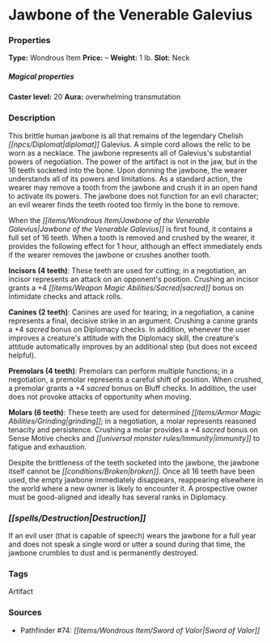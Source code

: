﻿---
Title: "Jawbone of the Venerable Galevius"
Type: "Wondrous Item"
Price: "–"
Weight: "1 lb."
Slot: "Neck"
Caster level: "20"
Aura: "overwhelming transmutation"
Description: |
  "This brittle human jawbone is all that remains of the legendary Chelish diplomat Galevius. A simple cord allows the relic to be worn as a necklace. The jawbone represents all of Galevius's substantial powers of negotiation. The power of the artifact is not in the jaw, but in the 16 teeth socketed into the bone. Upon donning the jawbone, the wearer understands all of its powers and limitations. As a standard action, the wearer may remove a tooth from the jawbone and crush it in an open hand to activate its powers. The jawbone does not function for an evil character; an evil wearer finds the teeth rooted too firmly in the bone to remove.
  When the Jawbone of the Venerable Galevius is first found, it contains a full set of 16 teeth. When a tooth is removed and crushed by the wearer, it provides the following effect for 1 hour, although an effect immediately ends if the wearer removes the jawbone or crushes another tooth.
  **Incisors (4 teeth)**: These teeth are used for cutting; in a negotiation, an incisor represents an attack on an opponent's position. Crushing an incisor grants a +4 sacred bonus on Intimidate checks and attack rolls.
  **Canines (2 teeth)**: Canines are used for tearing; in a negotiation, a canine represents a final, decisive strike in an argument. Crushing a canine grants a +4 sacred bonus on Diplomacy checks. In addition, whenever the user improves a creature's attitude with the Diplomacy skill, the creature's attitude automatically improves by an additional step (but does not exceed helpful).
  **Premolars (4 teeth)**: Premolars can perform multiple functions; in a negotiation, a premolar represents a careful shift of position. When crushed, a premolar grants a +4 sacred bonus on Bluff checks. In addition, the user does not provoke attacks of opportunity when moving.
  **Molars (6 teeth)**: These teeth are used for determined grinding; in a negotiation, a molar represents reasoned tenacity and persistence. Crushing a molar provides a +4 sacred bonus on Sense Motive checks and immunity to fatigue and exhaustion.
  Despite the brittleness of the teeth socketed into the jawbone, the jawbone itself cannot be broken. Once all 16 teeth have been used, the empty jawbone immediately disappears, reappearing elsewhere in the world where a new owner is likely to encounter it. A prospective owner must be good-aligned and ideally has several ranks in Diplomacy."
Destruction: |
  "If an evil user (that is capable of speech) wears the jawbone for a full year and does not speak a single word or utter a sound during that time, the jawbone crumbles to dust and is permanently destroyed."
Sources: "['Pathfinder #74: Sword of Valor']"
---

# Jawbone of the Venerable Galevius

### Properties

**Type:** Wondrous Item **Price:** – **Weight:** 1 lb. **Slot:** Neck

##### Magical properties

**Caster level:** 20 **Aura:** overwhelming transmutation

### Description

This brittle human jawbone is all that remains of the legendary Chelish _[[npcs/Diplomat|diplomat]]_ Galevius. A simple cord allows the relic to be worn as a necklace. The jawbone represents all of Galevius's substantial powers of negotiation. The power of the artifact is not in the jaw, but in the 16 teeth socketed into the bone. Upon donning the jawbone, the wearer understands all of its powers and limitations. As a standard action, the wearer may remove a tooth from the jawbone and crush it in an open hand to activate its powers. The jawbone does not function for an evil character; an evil wearer finds the teeth rooted too firmly in the bone to remove.

When the _[[items/Wondrous Item/Jawbone of the Venerable Galevius|Jawbone of the Venerable Galevius]]_ is first found, it contains a full set of 16 teeth. When a tooth is removed and crushed by the wearer, it provides the following effect for 1 hour, although an effect immediately ends if the wearer removes the jawbone or crushes another tooth.

**Incisors (4 teeth)**: These teeth are used for cutting; in a negotiation, an incisor represents an attack on an opponent's position. Crushing an incisor grants a +4 _[[items/Weapon Magic Abilities/Sacred|sacred]]_ bonus on Intimidate checks and attack rolls.

**Canines (2 teeth)**: Canines are used for tearing; in a negotiation, a canine represents a final, decisive strike in an argument. Crushing a canine grants a +4 _sacred_ bonus on Diplomacy checks. In addition, whenever the user improves a creature's attitude with the Diplomacy skill, the creature's attitude automatically improves by an additional step (but does not exceed helpful).

**Premolars (4 teeth)**: Premolars can perform multiple functions; in a negotiation, a premolar represents a careful shift of position. When crushed, a premolar grants a +4 _sacred_ bonus on Bluff checks. In addition, the user does not provoke attacks of opportunity when moving.

**Molars (6 teeth)**: These teeth are used for determined _[[items/Armor Magic Abilities/Grinding|grinding]]_; in a negotiation, a molar represents reasoned tenacity and persistence. Crushing a molar provides a +4 _sacred_ bonus on Sense Motive checks and _[[universal monster rules/Immunity|immunity]]_ to fatigue and exhaustion.

Despite the brittleness of the teeth socketed into the jawbone, the jawbone itself cannot be _[[conditions/Broken|broken]]_. Once all 16 teeth have been used, the empty jawbone immediately disappears, reappearing elsewhere in the world where a new owner is likely to encounter it. A prospective owner must be good-aligned and ideally has several ranks in Diplomacy.

### _[[spells/Destruction|Destruction]]_

If an evil user (that is capable of speech) wears the jawbone for a full year and does not speak a single word or utter a sound during that time, the jawbone crumbles to dust and is permanently destroyed.

### Tags

Artifact

### Sources

* Pathfinder #74: _[[items/Wondrous Item/Sword of Valor|Sword of Valor]]_